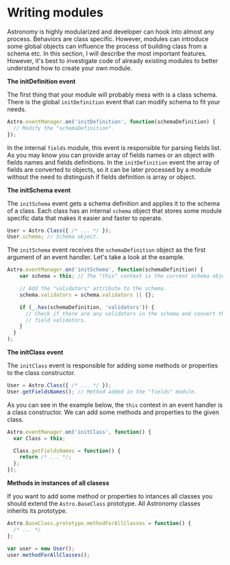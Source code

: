 # Writing modules

Astronomy is highly modularized and developer can hook into almost any process. Behaviors are class specific. However, modules can introduce some global objects can influence the process of building class from a schema etc. In this section, I will describe the most important features. However, it's best to investigate code of already existing modules to better understand how to create your own module.

**The initDefinition event**

The first thing that your module will probably mess with is a class schema. There is the global `initDefinition` event that can modify schema to fit your needs.

```js
Astro.eventManager.on('initDefinition', function(schemaDefinition) {
  // Modify the "schemaDefinition".
});
```

In the internal `fields` module, this event is responsible for parsing fields list. As you may know you can provide array of fields names or an object with fields names and fields definitions. In the `initDefinition` event the array of fields are converted to objects, so it can be later processed by a module without the need to distinguish if fields definition is array or object.

**The initSchema event**

The `initSchema` event gets a schema definition and applies it to the schema of a class. Each class has an internal `schema` object that stores some module specific data that makes it easier and faster to operate.

```js
User = Astro.Class({ /* ... */ });
User.schema; // Schema object.
```

The `initSchema` event receives the `schemaDefinition` object as the first argument of an event handler. Let's take a look at the example.

```js
Astro.eventManager.on('initSchema', function(schemaDefinition) {
    var schema = this; // The "this" context is the current schema object.

    // Add the "validators" attribute to the schema.
    schema.validators = schema.validators || {};

    if (_.has(schemaDefinition, 'validators')) {
      // Check if there are any validators in the schema and convert them to
      // field validators.
    }
  }
);
```

**The initClass event**

The `initClass` event is responsible for adding some methods or properties to the class constructor.

```js
User = Astro.Class({ /* ... */ });
User.getFieldsNames(); // Method added in the "fields" module.
```

As you can see in the example below, the `this` context in an event handler is a class constructor. We can add some methods and properties to the given class.

```js
Astro.eventManager.on('initClass', function() {
  var Class = this;

  Class.getFieldsNames = function() {
    return /* ... */;
  };
});
```

**Methods in instances of all clasess**

If you want to add some method or properties to intances all classes you should extend the `Astro.BaseClass` prototype. All Astronomy classes inherits its prototype.

```js
Astro.BaseClass.prototype.methodForAllClasses = function() {
  /* ... */
};

var user = new User();
user.methodForAllClasses();
```